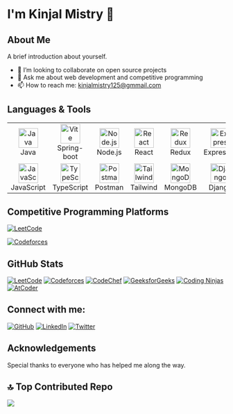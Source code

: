 # I'm Kinjal Mistry 👋


## About Me
A brief introduction about yourself.


- 👯 I’m looking to collaborate on open source projects
- 💬 Ask me about web development and competitive programming
- 📫 How to reach me: kinjalmistry125@gmmail.com

## Languages & Tools

<table align="center">
  <tr>
    <td align="center" width="90">
      <img src="https://techstack-generator.vercel.app/java-icon.svg" width="45" height="45" alt="Java" title="Java" />
      <br>Java
    </td>
     <td align="center" width="90">
      <img src="https://skillicons.dev/icons?i=spring" width="45" height="45" alt="Vite" title="Vite" />
      <br>Spring-boot
    </td>
    <td align="center" width="90">
      <img src="https://skillicons.dev/icons?i=nodejs" width="45" height="45" alt="Node.js" title="Node.js" />
      <br>Node.js
    </td>
    <td align="center" width="90">
      <img src="https://techstack-generator.vercel.app/react-icon.svg" width="45" height="45" alt="React" title="React" />
      <br>React
    </td>
    <td align="center" width="90">
      <img src="https://techstack-generator.vercel.app/redux-icon.svg" width="45" height="45" alt="Redux" title="Redux" />
      <br>Redux
    </td>
    <td align="center" width="90">
      <img src="https://skillicons.dev/icons?i=express" width="45" height="45" alt="Express.js" title="Express.js" />
      <br>Express.js
    </td>
     <td align="center" width="90">
      <img src="https://techstack-generator.vercel.app/python-icon.svg" width="45" height="45" alt="Python" title="Python" />
      <br>Python
    </td>
    <td align="center" width="90">
      <img src="https://techstack-generator.vercel.app/cpp-icon.svg" width="45" height="45" alt="C++" title="C++" />
      <br>C++
    </td>
  </tr>
  <tr>
    <td align="center" width="90">
      <img src="https://techstack-generator.vercel.app/js-icon.svg" width="45" height="45" alt="JavaScript" title="JavaScript" />
      <br>JavaScript
    </td>
    <td align="center" width="90">
      <img src="https://techstack-generator.vercel.app/ts-icon.svg" width="45" height="45" alt="TypeScript" title="TypeScript" />
      <br>TypeScript
    </td>
      <td align="center" width="90">
      <img src="https://skillicons.dev/icons?i=postman" width="45" height="45" alt="Postman" title="Postman" />
      <br>Postman
    </td>
     <td align="center" width="90">
      <img src="https://skillicons.dev/icons?i=tailwind" width="45" height="45" alt="Tailwind CSS" title="Tailwind" />
      <br>Tailwind
    </td>
    <td align="center" width="90">
      <img src="https://skillicons.dev/icons?i=mongodb" width="45" height="45" alt="MongoDB" title="MongoDB" />
      <br>MongoDB
    </td>
    <td align="center" width="90">
      <img src="https://techstack-generator.vercel.app/django-icon.svg" width="45" height="45" alt="Django" title="Django" />
      <br>Django
    </td>
    <td align="center" width="90">
      <img src="https://techstack-generator.vercel.app/mysql-icon.svg" width="45" height="45" alt="MySQL" title="MySQL" />
      <br>MySQL
    </td>
  </tr>
  <tr>
  
</table>

## Competitive Programming Platforms

[![LeetCode](https://img.shields.io/badge/-LeetCode-FFA116?style=flat&logo=leetcode&logoColor=black)](https://leetcode.com/kinjal_05)

[![Codeforces](https://img.shields.io/badge/-Codeforces-1F8ACB?style=flat&logo=codeforces&logoColor=white)](https://codeforces.com/profile/kinjal_05)

## GitHub Stats

[![LeetCode](https://img.shields.io/badge/-LeetCode-FFA116?style=flat&logo=leetcode&logoColor=black)](https://leetcode.com/kinjal_05)
[![Codeforces](https://img.shields.io/badge/-Codeforces-1F8ACB?style=flat&logo=codeforces&logoColor=white)](https://codeforces.com/profile/kinjal_05)
[![CodeChef](https://img.shields.io/badge/-CodeChef-5B4638?style=flat&logo=codechef&logoColor=white)](https://www.codechef.com/users/kinjal_05)
[![GeeksforGeeks](https://img.shields.io/badge/-GeeksforGeeks-0F9D58?style=flat&logo=geeksforgeeks&logoColor=white)](https://auth.geeksforgeeks.org/user/kinjal_05)
[![Coding Ninjas](https://img.shields.io/badge/-Coding%20Ninjas-DD6620?style=flat&logo=codingninjas&logoColor=white)](https://www.codingninjas.com/codestudio/profile/kinjal_05)
[![AtCoder](https://img.shields.io/badge/-AtCoder-1F8ACB?style=flat&logo=atcoder&logoColor=white)](https://atcoder.jp/users/kinjal_05)


## Connect with me:
[![GitHub](https://img.shields.io/badge/-GitHub-181717?style=flat&logo=github&logoColor=white)](https://github.com/your-username)
[![LinkedIn](https://img.shields.io/badge/-LinkedIn-0077B5?style=flat&logo=linkedin&logoColor=white)](https://www.linkedin.com/in/your-linkedin-profile)
[![Twitter](https://img.shields.io/badge/-Twitter-1DA1F2?style=flat&logo=twitter&logoColor=white)](https://twitter.com/your-username)

## Acknowledgements
Special thanks to everyone who has helped me along the way.

## 🔝 Top Contributed Repo
![](https://github-contributor-stats.vercel.app/api?username=kinjal-05&limit=5&theme=dark_dimmed&combine_all_yearly_contributions=true)
